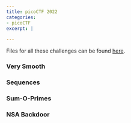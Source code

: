 ```yaml
---
title: picoCTF 2022
categories:
- picoCTF
excerpt: |
  
---
```


Files for all these challenges can be found [here](https://github.com/Connor-McCartney/CTF-files/tree/main/picoCTF-2022).

### Very Smooth

### Sequences

### Sum-O-Primes

### NSA Backdoor



